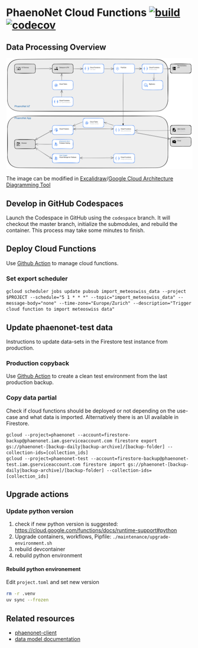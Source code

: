 # PhaenoNet Cloud Functions [![build](https://img.shields.io/github/actions/workflow/status/globe-swiss/phaenonet-functions/main.yml?branch=master)](undefined) [![codecov](https://codecov.io/gh/globe-swiss/phaenonet-functions/graph/badge.svg?token=K45OXCML80)](https://codecov.io/gh/globe-swiss/phaenonet-functions)

## Data Processing Overview

![Alt text](/docs/processing_overview.svg "PhaenoNet processing overview")

The image can be modified in [Excalidraw](https://excalidraw.com)/[Google Cloud Architecture Diagramming Tool](https://bit.ly/GCPArchitecture)

## Develop in GitHub Codespaces

Launch the Codespace in GitHub using the `codespace` branch. It will checkout the master branch, initialize the submodules, and rebuild the container. This process may take some minutes to finish.

## Deploy Cloud Functions

Use [Github Action](https://github.com/globe-swiss/phaenonet-functions/actions/workflows/deploy-function.yml) to manage cloud functions.

### Set export scheduler

```commandline
gcloud scheduler jobs update pubsub import_meteoswiss_data --project $PROJECT --schedule="5 1 * * *" --topic="import_meteoswiss_data" --message-body="none" --time-zone="Europe/Zurich" --description="Trigger cloud function to import meteoswiss data"
```

## Update phaenonet-test data

Instructions to update data-sets in the Firestore test instance from production.

### Production copyback

Use [Github Action](https://github.com/globe-swiss/phaenonet-functions/actions/workflows/copyback.yml) to create a clean test environment from the last production backup.

### Copy data partial

Check if cloud functions should be deployed or not depending on the use-case and what data is imported. Alternatively there is an UI available in Firestore.

```commandline
gcloud --project=phaenonet --account=firestore-backup@phaenonet.iam.gserviceaccount.com firestore export gs://phaenonet-[backup-daily|backup-archive]/[backup-folder] --collection-ids=[collection_ids]
gcloud --project=phaenonet-test --account=firestore-backup@phaenonet-test.iam.gserviceaccount.com firestore import gs://phaenonet-[backup-daily|backup-archive]/[backup-folder] --collection-ids=[collection_ids]
```

## Upgrade actions

### Update python version

1. check if new python version is suggested: <https://cloud.google.com/functions/docs/runtime-support#python>
1. Upgrade containers, workflows, Pipfile: `./maintenance/upgrade-environment.sh`
1. rebuild devcontainer
1. rebuild python environment

#### Rebuild python environement

Edit `project.toml` and set new version

```sh
rm -r .venv
uv sync --frozen
```

## Related resources

- [phaenonet-client](https://github.com/globe-swiss/phaenonet-client)
- [data model documentation](https://dbdocs.io/pgoellnitz/phaenonet)
